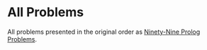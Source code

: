 # All Problems
All problems presented in the original order as [Ninety-Nine Prolog Problems](http://www.ic.unicamp.br/~meidanis/courses/mc336/2009s2/prolog/problemas/). 